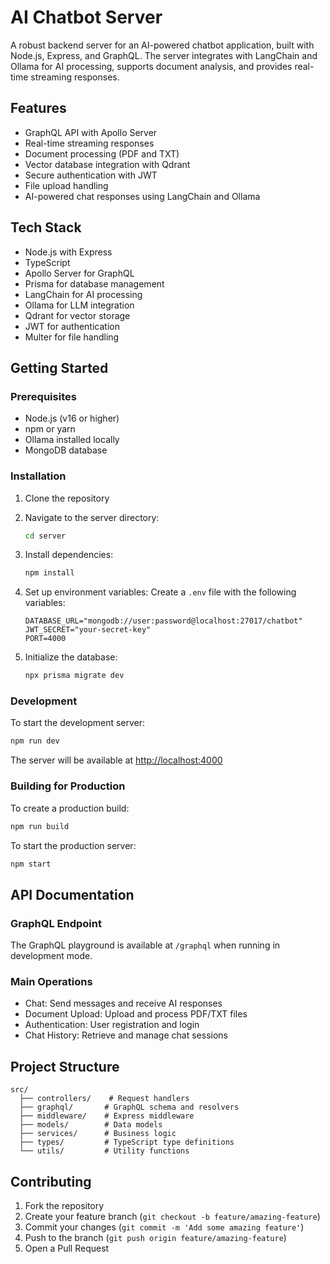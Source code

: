 # AI Chatbot Server

A robust backend server for an AI-powered chatbot application, built with Node.js, Express, and GraphQL. The server integrates with LangChain and Ollama for AI processing, supports document analysis, and provides real-time streaming responses.

## Features

- GraphQL API with Apollo Server
- Real-time streaming responses
- Document processing (PDF and TXT)
- Vector database integration with Qdrant
- Secure authentication with JWT
- File upload handling
- AI-powered chat responses using LangChain and Ollama

## Tech Stack

- Node.js with Express
- TypeScript
- Apollo Server for GraphQL
- Prisma for database management
- LangChain for AI processing
- Ollama for LLM integration
- Qdrant for vector storage
- JWT for authentication
- Multer for file handling

## Getting Started

### Prerequisites

- Node.js (v16 or higher)
- npm or yarn
- Ollama installed locally
- MongoDB database

### Installation

1. Clone the repository
2. Navigate to the server directory:
   ```bash
   cd server
   ```
3. Install dependencies:
   ```bash
   npm install
   ```
4. Set up environment variables:
   Create a `.env` file with the following variables:

   ```
   DATABASE_URL="mongodb://user:password@localhost:27017/chatbot"
   JWT_SECRET="your-secret-key"
   PORT=4000
   ```

5. Initialize the database:
   ```bash
   npx prisma migrate dev
   ```

### Development

To start the development server:

```bash
npm run dev
```

The server will be available at [http://localhost:4000](http://localhost:4000)

### Building for Production

To create a production build:

```bash
npm run build
```

To start the production server:

```bash
npm start
```

## API Documentation

### GraphQL Endpoint

The GraphQL playground is available at `/graphql` when running in development mode.

### Main Operations

- Chat: Send messages and receive AI responses
- Document Upload: Upload and process PDF/TXT files
- Authentication: User registration and login
- Chat History: Retrieve and manage chat sessions

## Project Structure

```
src/
  ├── controllers/    # Request handlers
  ├── graphql/       # GraphQL schema and resolvers
  ├── middleware/    # Express middleware
  ├── models/        # Data models
  ├── services/      # Business logic
  ├── types/         # TypeScript type definitions
  └── utils/         # Utility functions
```

## Contributing

1. Fork the repository
2. Create your feature branch (`git checkout -b feature/amazing-feature`)
3. Commit your changes (`git commit -m 'Add some amazing feature'`)
4. Push to the branch (`git push origin feature/amazing-feature`)
5. Open a Pull Request
